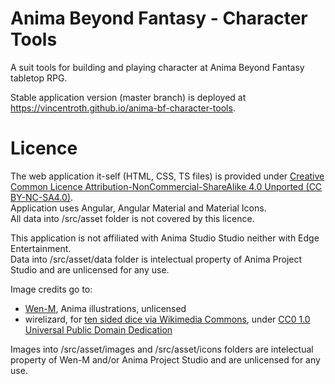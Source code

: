# Anima Beyond Fantasy - Character Tools

A suit tools for building and playing character at Anima Beyond Fantasy tabletop RPG.

Stable application version (master branch) is deployed at https://vincentroth.github.io/anima-bf-character-tools.

# Licence

The web application it-self (HTML, CSS, TS files) is provided under [Creative Common Licence Attribution-NonCommercial-ShareAlike 4.0 Unported (CC BY-NC-SA4.0)](https://creativecommons.org/licenses/by-nc-sa/4.0/).  
Application uses Angular, Angular Material and Material Icons.  
All data into /src/asset folder is not covered by this licence.

This application is not affiliated with Anima Studio Studio neither with Edge Entertainment.  
Data into /src/asset/data folder is intelectual property of Anima Project Studio and are unlicensed for any use.

Image credits go to:

- [Wen-M](https://www.deviantart.com/wen-m), Anima illustrations, unlicensed
- wirelizard, for [ten sided dice via Wikimedia Commons](https://commons.wikimedia.org/wiki/File:Ten_sided_dice.png), under [CC0 1.0 Universal Public Domain Dedication](https://creativecommons.org/publicdomain/zero/1.0/deed.en)

Images into /src/asset/images and /src/asset/icons folders are intelectual property of Wen-M and/or Anima Project Studio and are unlicensed for any use.
